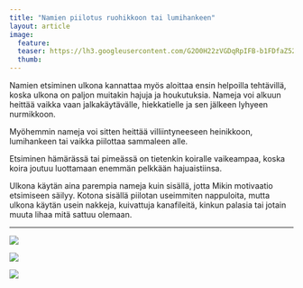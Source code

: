 ```yaml
---
title: "Namien piilotus ruohikkoon tai lumihankeen"
layout: article
image:
  feature:
  teaser: https://lh3.googleusercontent.com/G2O0H22zVGDqRpIFB-b1FDfaZ52LIMK2JRfbnCBsX2A=w245
  thumb:
---
```


Namien etsiminen ulkona kannattaa myös aloittaa ensin helpoilla tehtävillä, koska ulkona on paljon muitakin hajuja ja houkutuksia. Nameja voi alkuun heittää vaikka vaan jalkakäytävälle, hiekkatielle ja sen jälkeen lyhyeen nurmikkoon.

Myöhemmin nameja voi sitten heittää villiintyneeseen heinikkoon, lumihankeen tai vaikka piilottaa sammaleen alle.

Etsiminen hämärässä tai pimeässä on tietenkin koiralle vaikeampaa, koska koira joutuu luottamaan enemmän  pelkkään hajuaistiinsa.

Ulkona käytän aina parempia nameja kuin sisällä, jotta Mikin motivaatio etsimiseen säilyy. Kotona sisällä piilotan useimmiten nappuloita, mutta ulkona käytän usein nakkeja, kuivattuja kanafileitä, kinkun palasia tai jotain muuta lihaa mitä sattuu olemaan.

---

[![](https://lh3.googleusercontent.com/KNMOWAwRF4NV1dPEtHi3bfl7qJwYKGLnynW94fvU4Zk=w800)](https://lh3.googleusercontent.com/KNMOWAwRF4NV1dPEtHi3bfl7qJwYKGLnynW94fvU4Zk=s0)

[![](https://lh3.googleusercontent.com/-q0Yktk_agZt_avoAsgIabya1b3dTa1MerSPpDM_oX0=w800)](https://lh3.googleusercontent.com/-q0Yktk_agZt_avoAsgIabya1b3dTa1MerSPpDM_oX0=s0)

[![](https://lh3.googleusercontent.com/XWmS04aaoSx8OFRP2yUz7MN4_wB80-7zoqk4Vfgocw=w800)](https://lh3.googleusercontent.com/XWmS04aaoSx8OFRP2yUz7MN4_wB80-7zoqk4Vfgocw=s0)
